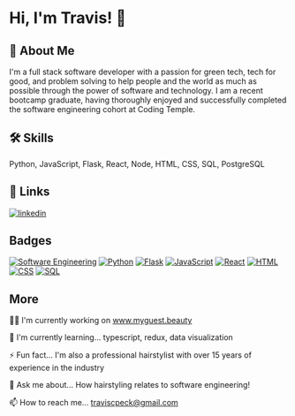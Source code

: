 
# Hi, I'm Travis! 👋


## 🚀 About Me
I'm a full stack software developer with a passion for green tech, tech for good, and problem solving to help people and the world as much as possible through the power of software and technology. I am a recent bootcamp graduate, having thoroughly enjoyed and successfully completed the software engineering cohort at Coding Temple.
## 🛠 Skills
Python, JavaScript, Flask, React, Node, HTML, CSS, SQL, PostgreSQL
## 🔗 Links

[![linkedin](https://img.shields.io/badge/linkedin-0A66C2?style=for-the-badge&logo=linkedin&logoColor=white)](https://www.linkedin.com/in/travis-peck-b8386837/)


## Badges

[![Software Engineering](https://img.shields.io/badge/Certification-Software_Engineering-crimson)](https://www.credly.com/badges/2c551c3b-1af4-449f-9cb0-65fcdc323d4e/public_url)
[![Python](https://img.shields.io/badge/Certification-Python-green)](https://www.credly.com/badges/3e1d15db-e64b-4659-a215-f699ffa1c782/public_url)
[![Flask](https://img.shields.io/badge/Certification-Flask-green)](https://www.credly.com/badges/973b4c58-1b44-484e-8873-e47692655f62/public_url)
[![JavaScript](https://img.shields.io/badge/Certification-JavaScript-purple)](https://www.credly.com/badges/4a835a9a-349d-4dca-ab21-ff2f0ca5121c/public_url)
[![React](https://img.shields.io/badge/Certification-React-purple)](https://www.credly.com/badges/33cec2d6-8aac-4e8e-8294-b0fd0fb2e01b/public_url)
[![HTML](https://img.shields.io/badge/Certification-HTML-blue)](https://www.credly.com/badges/88bbd809-3190-411b-9ae3-89a173ca4768/public_url)
[![CSS](https://img.shields.io/badge/Certification-CSS-blue)](https://www.credly.com/badges/ee817d08-7768-4081-954b-c222eba64926/public_url)
[![SQL](https://img.shields.io/badge/Certification-SQL-yellow)](https://www.credly.com/badges/bea9e926-cb84-4bba-ba04-ab4fe61651cb/public_url)
## More
👩‍💻 I'm currently working on www.myguest.beauty

🧠 I'm currently learning... typescript, redux, data visualization

⚡️ Fun fact... I'm also a professional hairstylist with over 15 years of experience in the industry

💬 Ask me about... How hairstyling relates to software engineering!

📫 How to reach me... traviscpeck@gmail.com
